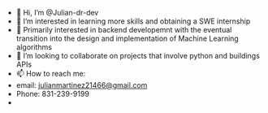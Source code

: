 - 👋 Hi, I’m @Julian-dr-dev
- 👀 I’m interested in learning more skills and obtaining a SWE internship
- 🌱 Primarily interested in backend developemnt with the eventual transition into the design and implementation of Machine Learning algorithms
- 💞️ I’m looking to collaborate on projects that involve python and buildings APIs
- 📫 How to reach me:
- email: julianmartinez21466@gmail.com
- Phone: 831-239-9199
- 

<!---
Julian-dr-dev/Julian-dr-dev is a ✨ special ✨ repository because its `README.md` (this file) appears on your GitHub profile.
You can click the Preview link to take a look at your changes.
--->
